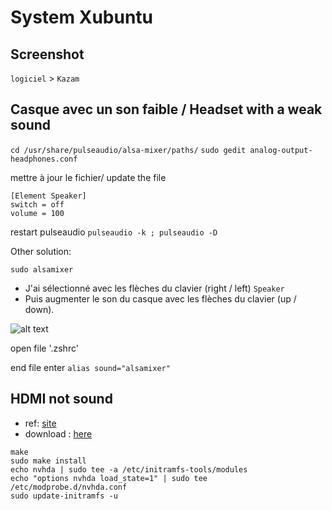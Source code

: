 # System Xubuntu

## Screenshot
`logiciel` > `Kazam`

## Casque avec un son faible / Headset with a weak sound

`cd /usr/share/pulseaudio/alsa-mixer/paths/`
`sudo gedit analog-output-headphones.conf`

mettre à jour le fichier/ update the file
```
[Element Speaker]
switch = off
volume = 100
```

restart pulseaudio
`pulseaudio -k ; pulseaudio -D  `

Other solution:

```
sudo alsamixer
```
 - J'ai sélectionné avec les flèches du clavier (right / left) `Speaker` 
 - Puis augmenter le son du casque avec les flèches du clavier (up / down).


![alt text](https://github.com/masselit/MSI-GE63VR-7RF-Raider/blob/master/doc/Capture%20d'%C3%A9cran%202018-07-18%2023:34:34.png)


open file '.zshrc'


end file enter `alias sound="alsamixer"`


## HDMI not sound
- ref: [site](http://forum.kubuntu-fr.org/viewtopic.php?id=2027621)
- download : [here](https://bugs.freedesktop.org/attachment.cgi?id=136418&action=edit)

```
make
sudo make install
echo nvhda | sudo tee -a /etc/initramfs-tools/modules
echo "options nvhda load_state=1" | sudo tee /etc/modprobe.d/nvhda.conf
sudo update-initramfs -u
```
